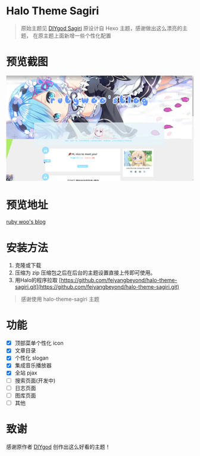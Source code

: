 # Halo Theme Sagiri
> 原始主题见 [DIYgod Sagiri](https://github.com/DIYgod/hexo-theme-sagiri) 原设计自 Hexo 主题，感谢做出这么漂亮的主题， 在原主题上面新增一些个性化配置

# 预览截图
![预览](./screenshot.png)

# 预览地址
[ruby woo's blog](https://www.tsxygfy.cn/)
# 安装方法
1. 克隆或下载
2. 压缩为 zip 压缩包之后在后台的主题设置直接上传即可使用。
3. 用Halo的程序拉取 [https://github.com/feiyangbeyond/halo-theme-sagiri.git](https://github.com/feiyangbeyond/halo-theme-sagiri.git)
> 感谢使用 halo-theme-sagiri 主题

# 功能
- [x] 顶部菜单个性化 icon
- [x] 文章目录
- [x] 个性化 slogan
- [x] 集成音乐播放器
- [x] 全站 pjax
- [ ] 搜索页面(开发中)
- [ ] 日志页面
- [ ] 图库页面
- [ ] 其他

# 致谢
感谢原作者 [DIYgod](https://diygod.me) 创作出这么好看的主题！
